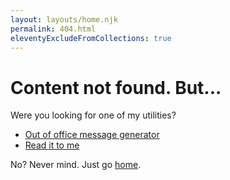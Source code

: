 ```yaml
---
layout: layouts/home.njk
permalink: 404.html
eleventyExcludeFromCollections: true
---
```

# Content not found. But...

Were you looking for one of my utilities?

- [Out of office message generator](https://verlok.github.io/ooo/)
- [Read it to me](https://verlok.github.io/readItToMe/)

No? Never mind. Just go [home](/).

